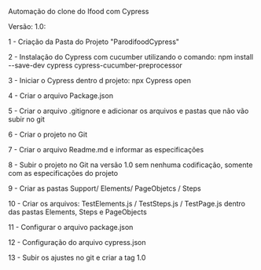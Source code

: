 Automação do clone do Ifood com Cypress

Versão: 1.0:

1 - Criação da Pasta do Projeto "ParodifoodCypress"

2 - Instalação do Cypress com cucumber utilizando o comando: npm install --save-dev cypress cypress-cucumber-preprocessor

3 - Iniciar o Cypress dentro d projeto: npx Cypress open

4 - Criar o arquivo Package.json

5 - Criar o arquivo .gitignore e adicionar os arquivos e pastas que não vão subir no git

6 - Criar o projeto no Git

7 - Criar o arquivo Readme.md e informar as especificações 

8 - Subir o projeto no Git na versão 1.0 sem nenhuma codificação, somente com as especificações do projeto

9 - Criar as pastas Support/ Elements/ PageObjetcs / Steps

10 - Criar os arquivos: TestElements.js / TestSteps.js / TestPage.js dentro das pastas Elements, Steps e PageObjects

11 - Configurar o arquivo package.json

12 - Configuração do arquivo cypress.json

13 - Subir os ajustes no git e criar a tag 1.0